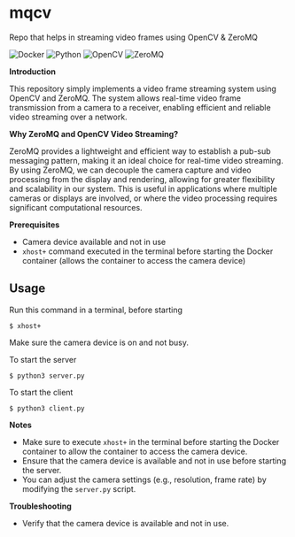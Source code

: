 # mqcv
Repo that helps in streaming video frames using OpenCV &amp; ZeroMQ


![Docker](https://img.shields.io/badge/Docker-2CA5E0?style=for-the-badge&logo=docker&logoColor=white)
![Python](https://img.shields.io/badge/python-3670A0?style=for-the-badge&logo=python&logoColor=ffdd54)
![OpenCV](https://img.shields.io/badge/opencv-%23white.svg?style=for-the-badge&logo=opencv&logoColor=white)
![ZeroMQ](https://img.shields.io/badge/ZeroMQ-DF0000.svg?style=for-the-badge&logo=ZeroMQ&logoColor=white)


**Introduction**

This repository simply implements a video frame streaming system using OpenCV and ZeroMQ. The system allows real-time video frame transmission from a camera to a receiver, enabling efficient and reliable video streaming over a network.

**Why ZeroMQ and OpenCV Video Streaming?**

ZeroMQ provides a lightweight and efficient way to establish a pub-sub messaging pattern, making it an ideal choice for real-time video streaming.
By using ZeroMQ, we can decouple the camera capture and video processing from the display and rendering, allowing for greater flexibility and scalability in our system. This is useful in applications where multiple cameras or displays are involved, or where the video processing requires significant computational resources.


**Prerequisites**

* Camera device available and not in use
* `xhost+` command executed in the terminal before starting the Docker container (allows the container to access the camera device)

## Usage

Run this command in a terminal, before starting
```
$ xhost+
```

Make sure the camera device is on and not busy. 

To start the server

 ```
 $ python3 server.py
 ```
 
 To start the client

 ```
 $ python3 client.py
 ```

**Notes**

* Make sure to execute `xhost+` in the terminal before starting the Docker container to allow the container to access the camera device.
* Ensure that the camera device is available and not in use before starting the server.
* You can adjust the camera settings (e.g., resolution, frame rate) by modifying the `server.py` script.

**Troubleshooting**

* Verify that the camera device is available and not in use.



